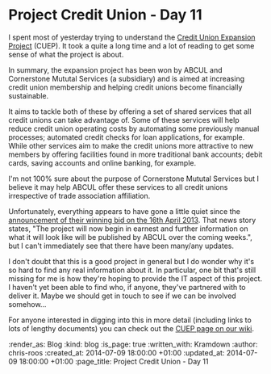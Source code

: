 Project Credit Union - Day 11
=============================

I spent most of yesterday trying to understand the [Credit Union Expansion Project][cuep] (CUEP). It took a quite a long time and a lot of reading to get some sense of what the project is about.

In summary, the expansion project has been won by ABCUL and Cornerstone Mututal Services (a subsidiary) and is aimed at increasing credit union membership and helping credit unions become financially sustainable.

It aims to tackle both of these by offering a set of shared services that all credit unions can take advantage of. Some of these services will help reduce credit union operating costs by automating some previously manual processes; automated credit checks for loan applications, for example. While other services aim to make the credit unions more attractive to new members by offering facilities found in more traditional bank accounts; debit cards, saving accounts and online banking, for example.

I'm not 100% sure about the purpose of Cornerstone Mututal Services but I believe it may help ABCUL offer these services to all credit unions irrespective of trade association affiliation.

Unfortunately, everything appears to have gone a little quiet since the [announcement of their winning bid on the 16th April 2013][2013-04-16-abcul]. That news story states, "The project will now begin in earnest and further information on what it will look like will be published by ABCUL over the coming weeks.", but I can't immediately see that there have been many/any updates.

I don't doubt that this is a good project in general but I do wonder why it's so hard to find any real information about it. In particular, one bit that's still missing for me is how they're hoping to provide the IT aspect of this project. I haven't yet been able to find who, if anyone, they've partnered with to deliver it. Maybe we should get in touch to see if we can be involved somehow...

For anyone interested in digging into this in more detail (including links to lots of lengthy documents) you can check out the [CUEP page on our wiki][cuep-wiki].

[2013-04-16-abcul]: http://www.abcul.org/media-and-research/news/view/330
[cuep]: https://www.gov.uk/government/news/credit-union-38-million-expansion-deal-signed
[cuep-wiki]: https://github.com/freerange/bank/wiki/Credit-Union-Expansion-Project

:render_as: Blog
:kind: blog
:is_page: true
:written_with: Kramdown
:author: chris-roos
:created_at: 2014-07-09 18:00:00 +01:00
:updated_at: 2014-07-09 18:00:00 +01:00
:page_title: Project Credit Union - Day 11
